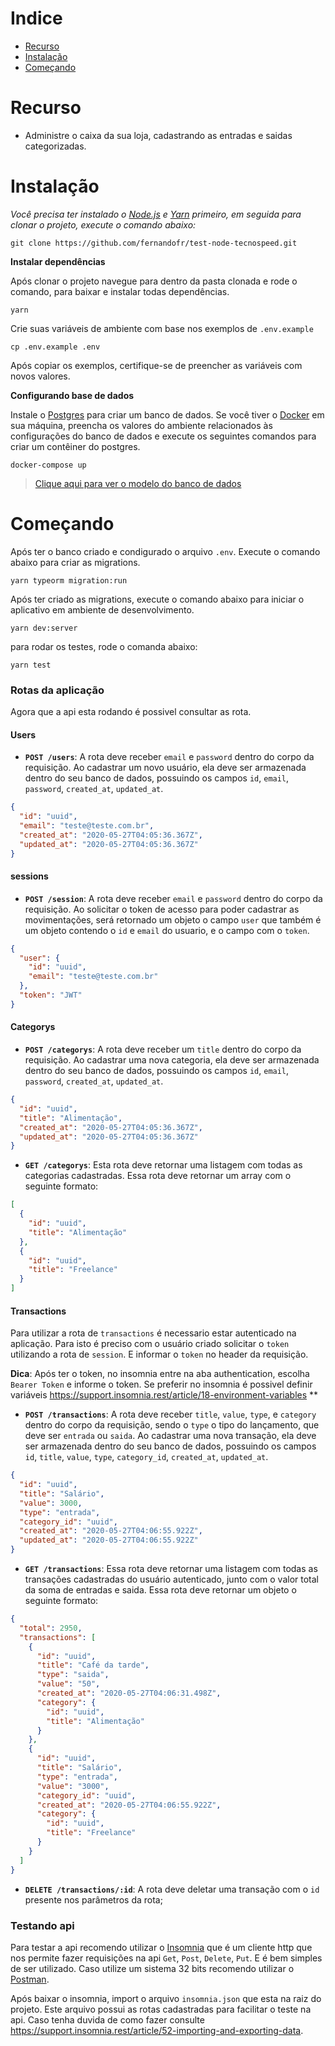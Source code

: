 # Indice

* [Recurso](#recurso)
* [Instalação](#instalação)
* [Começando](#começando)

# Recurso

* Administre o caixa da sua loja, cadastrando as entradas e saidas categorizadas.

# Instalação

*Você precisa ter instalado o [Node.js](https://nodejs.org/en/download/) e [Yarn](https://yarnpkg.com/) primeiro, em seguida para clonar o projeto, execute o comando abaixo:*

```git clone https://github.com/fernandofr/test-node-tecnospeed.git```

**Instalar dependências**

Após clonar o projeto navegue para dentro da pasta clonada e rode o comando, para baixar e instalar todas dependências.

```yarn```

Crie suas variáveis ​​de ambiente com base nos exemplos de ```.env.example```

```cp .env.example .env```

Após copiar os exemplos, certifique-se de preencher as variáveis ​​com novos valores.

**Configurando base de dados**

Instale o [Postgres](https://www.postgresql.org/) para criar um banco de dados.
Se você tiver o [Docker](https://www.docker.com/) em sua máquina, preencha os valores do ambiente relacionados às configurações do banco de dados e execute os seguintes comandos para criar um contêiner do postgres.

```docker-compose up```

> [Clique aqui para ver o modelo do banco de dados](https://dbdiagram.io/d/5ecc369139d18f5553ffbe12)

# Começando

Após ter o banco criado e condigurado o arquivo `.env`. Execute o comando abaixo para criar as migrations.

```yarn typeorm migration:run```

Após ter criado as migrations, execute o comando abaixo para iniciar o aplicativo em ambiente de desenvolvimento.

```yarn dev:server```

para rodar os testes, rode o comanda abaixo:

```yarn test```

### Rotas da aplicação

Agora que a api esta rodando é possivel consultar as rota.

#### Users
- **`POST /users`**: A rota deve receber `email` e `password` dentro do corpo da requisição. Ao cadastrar um novo usuário, ela deve ser armazenada dentro do seu banco de dados, possuindo os campos `id`, `email`, `password`, `created_at`, `updated_at`.

```json
{
  "id": "uuid",
  "email": "teste@teste.com.br",
  "created_at": "2020-05-27T04:05:36.367Z",
  "updated_at": "2020-05-27T04:05:36.367Z"
}
```

#### sessions
- **`POST /session`**: A rota deve receber `email` e `password` dentro do corpo da requisição. Ao solicitar o token de acesso para poder cadastrar as movimentações, será retornado um objeto o campo `user` que também é um objeto contendo o `id` e `email` do usuario, e o campo com o `token`.

```json
{
  "user": {
    "id": "uuid",
    "email": "teste@teste.com.br"
  },
  "token": "JWT"
}
```

#### Categorys
- **`POST /categorys`**: A rota deve receber um `title` dentro do corpo da requisição. Ao cadastrar uma nova categoria, ela deve ser armazenada dentro do seu banco de dados, possuindo os campos `id`, `email`, `password`, `created_at`, `updated_at`.

```json
{
  "id": "uuid",
  "title": "Alimentação",
  "created_at": "2020-05-27T04:05:36.367Z",
  "updated_at": "2020-05-27T04:05:36.367Z"
}
```

- **`GET /categorys`**: Esta rota deve retornar uma listagem com todas as categorias cadastradas. Essa rota deve retornar um array com o seguinte formato:

```json
[
  {
    "id": "uuid",
    "title": "Alimentação"
  },
  {
    "id": "uuid",
    "title": "Freelance"
  }
]
```

#### Transactions

Para utilizar a rota de `transactions` é necessario estar autenticado na aplicação. Para isto é preciso com o usuário criado solicitar o `token` utilizando a rota de `session`. E informar o `token` no header da requisição.

**Dica**: Após ter o token, no insomnia entre na aba authentication, escolha `Bearer Token` e informe o token. Se preferir no insomnia é possivel definir variáveis https://support.insomnia.rest/article/18-environment-variables **

- **`POST /transactions`**: A rota deve receber `title`, `value`, `type`, e `category` dentro do corpo da requisição, sendo o `type` o tipo do lançamento, que deve ser `entrada` ou `saida`. Ao cadastrar uma nova transação, ela deve ser armazenada dentro do seu banco de dados, possuindo os campos `id`, `title`, `value`, `type`, `category_id`, `created_at`, `updated_at`.

```json
{
  "id": "uuid",
  "title": "Salário",
  "value": 3000,
  "type": "entrada",
  "category_id": "uuid",
  "created_at": "2020-05-27T04:06:55.922Z",
  "updated_at": "2020-05-27T04:06:55.922Z"
}
```

- **`GET /transactions`**: Essa rota deve retornar uma listagem com todas as transações cadastradas do usuário autenticado, junto com o valor total da soma de entradas e saida. Essa rota deve retornar um objeto o seguinte formato:

```json
{
  "total": 2950,
  "transactions": [
    {
      "id": "uuid",
      "title": "Café da tarde",
      "type": "saida",
      "value": "50",
      "created_at": "2020-05-27T04:06:31.498Z",
      "category": {
        "id": "uuid",
        "title": "Alimentação"
      }
    },
    {
      "id": "uuid",
      "title": "Salário",
      "type": "entrada",
      "value": "3000",
      "category_id": "uuid",
      "created_at": "2020-05-27T04:06:55.922Z",
      "category": {
        "id": "uuid",
        "title": "Freelance"
      }
    }
  ]
}
```
- **`DELETE /transactions/:id`**: A rota deve deletar uma transação com o `id` presente nos parâmetros da rota;

### Testando api

Para testar a api recomendo utilizar o [Insomnia](https://insomnia.rest/) que é um cliente http que nos permite fazer requisições na api `Get`, `Post`, `Delete`, `Put`. E é bem simples de ser utilizado. Caso utilize um sistema 32 bits recomendo utilizar o [Postman](https://www.postman.com/).

Após baixar o insomnia, import o arquivo `insomnia.json` que esta na raiz do projeto. Este arquivo possui as rotas cadastradas para facilitar o teste na api.
Caso tenha duvida de como fazer consulte https://support.insomnia.rest/article/52-importing-and-exporting-data.
